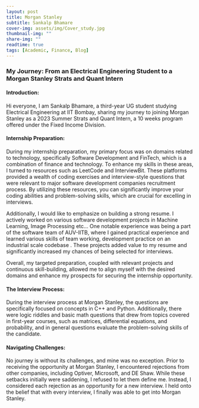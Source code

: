 ```yaml
---
layout: post
title: Morgan Stanley
subtitle: Sankalp Bhamare
cover-img: assets/img/Cover_study.jpg
thumbnail-img: ""
share-img: ""
readtime: true
tags: [Academic, Finance, Blog]
---
```


### My Journey: From an Electrical Engineering Student to a Morgan Stanley Strats and Quant Intern

#### Introduction:

Hi everyone, I am Sankalp Bhamare, a third-year UG student studying
Electrical Engineering at IIT Bombay, sharing my journey to joining
Morgan Stanley as a 2023 Summer Strats and Quant Intern, a 10 weeks
program offered under the Fixed Income Division.

#### Internship Preparation:

During my internship preparation, my primary focus was on domains
related to technology, specifically Software Development and FinTech,
which is a combination of finance and technology. To enhance my skills
in these areas, I turned to resources such as LeetCode and InterviewBit.
These platforms provided a wealth of coding exercises and
interview-style questions that were relevant to major software
development companies recruitment process. By utilizing these resources,
you can significantly improve your coding abilities and problem-solving
skills, which are crucial for excelling in interviews.

Additionally, I would like to emphasize on building a strong resume. I
actively worked on various software development projects in Machine
Learning, Image Processing etc\... One notable experience was being a
part of the software team of AUV-IITB, where I gained practical
experience and learned various skills of team working, development
practice on an industrial scale codebase . These projects added value to
my resume and significantly increased my chances of being selected for
interviews.

Overall, my targeted preparation, coupled with relevant projects and
continuous skill-building, allowed me to align myself with the desired
domains and enhance my prospects for securing the internship
opportunity.

#### The Interview Process:

During the interview process at Morgan Stanley, the questions are
specifically focused on concepts in C++ and Python. Additionally, there
were logic riddles and basic math questions that drew from topics
covered in first-year courses, such as matrices, differential equations,
and probability, and in general questions evaluate the problem-solving
skills of the candidate.

#### Navigating Challenges:

No journey is without its challenges, and mine was no exception. Prior
to receiving the opportunity at Morgan Stanley, I encountered rejections
from other companies, including Optiver, Microsoft, and DE Shaw. While
these setbacks initially were saddening, I refused to let them define
me. Instead, I considered each rejection as an opportunity for a new
interview. I held onto the belief that with every interview, I finally
was able to get into Morgan Stanley.
